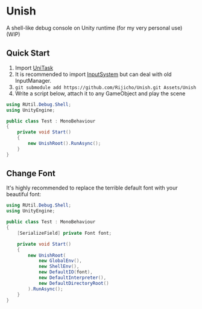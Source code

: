 # Unish
A shell-like debug console on Unity runtime (for my very personal use) (WIP)

## Quick Start
1. Import [UniTask](https://github.com/Cysharp/UniTask)
2. It is recommended to import [InputSystem](https://docs.unity3d.com/ja/2019.4/Manual/com.unity.inputsystem.html) but can deal with old InputManager.
3. `git submodule add https://github.com/Rijicho/Unish.git Assets/Unish`
4. Write a script below, attach it to any GameObject and play the scene
```C#
using RUtil.Debug.Shell;
using UnityEngine;

public class Test : MonoBehaviour
{
    private void Start()
    {
        new UnishRoot().RunAsync();
    }
}
```

## Change Font
It's highly recommended to replace the terrible default font with your beautiful font:
```C#
using RUtil.Debug.Shell;
using UnityEngine;

public class Test : MonoBehaviour
{
    [SerializeField] private Font font;

    private void Start()
    {
        new UnishRoot(
            new GlobalEnv(),
            new ShellEnv(),
            new DefaultIO(font),
            new DefaultInterpreter(),
            new DefaultDirectoryRoot()
        ).RunAsync();
    }
}
```

